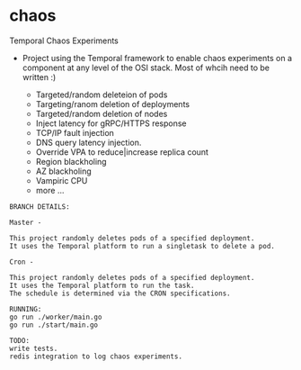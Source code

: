 # chaos
Temporal Chaos Experiments 
 
* Project using the Temporal framework to enable chaos experiments on a component at any level of the OSI stack. Most of whcih need to be written :) 

  - Targeted/random deleteion of pods
  - Targeting/ranom deletion of deployments
  - Targeted/random deletion of nodes
  - Inject latency for gRPC/HTTPS response
  - TCP/IP fault injection
  - DNS query latency injection.
  - Override VPA to reduce|increase replica count
  - Region blackholing
  - AZ blackholing
  - Vampiric CPU
  - more ... 
```
BRANCH DETAILS: 

Master -

This project randomly deletes pods of a specified deployment. 
It uses the Temporal platform to run a singletask to delete a pod. 

Cron -

This project randomly deletes pods of a specified deployment. 
It uses the Temporal platform to run the task.
The schedule is determined via the CRON specifications.

```
```
RUNNING: 
go run ./worker/main.go
go run ./start/main.go

```
```
TODO:
write tests.
redis integration to log chaos experiments.

```
